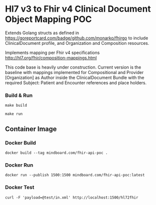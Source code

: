 # Hl7 v3 to Fhir v4 Clinical Document Object Mapping POC

Extends Golang structs as defined in  https://goreportcard.com/badge/github.com/monarko/fhirgo to include ClinicalDocument profile, and Organization and Composition resources.

Implements mapping per Fhir v4 specifications http://hl7.org/fhir/composition-mappings.html

This code base is heavily under construction. Current version is the baseline with mappings implemented for Compositional and Provider [Organization] as Author inside the ClinicalDocument Bundle with the required Subject: Patient and Encounter references and place holders.

### Build & Run

`make build`

`make run`

## Container Image

### Docker Build

`docker build --tag mindboard.com/fhir-api-poc .`

### Docker Run

`docker run --publish 1500:1500 mindboard.com/fhir-api-poc:latest`

### Docker Test

`curl -F 'payload=@test/in.xml' http://localhost:1500/hl72fhir`

